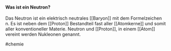 #### Was ist ein Neutron?
Das Neutron ist ein elektrisch neutrales [[Baryon]] mit dem Formelzeichen 
n. Es ist neben dem [[Proton]] Bestandteil fast aller [[Atomkerne]] und somit aller konventioneller Materie. Neutron und [[Proton]], in einem [[Atom]] vereint werden Nukleonen genannt.

#chemie